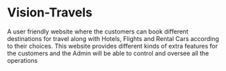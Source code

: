 # Vision-Travels
A user friendly website where the customers can book different destinations for travel along with Hotels, Flights and Rental Cars according to their choices. This website provides different kinds of extra features for the customers and the Admin will be able to control and oversee all the operations
